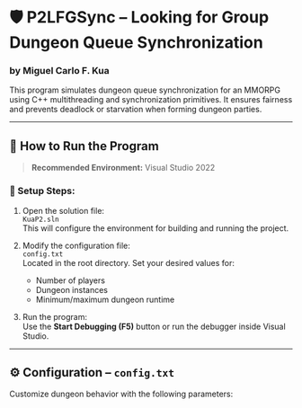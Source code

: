 # 🛡️ P2LFGSync – Looking for Group Dungeon Queue Synchronization  
### by **Miguel Carlo F. Kua**

This program simulates dungeon queue synchronization for an MMORPG using C++ multithreading and synchronization primitives. It ensures fairness and prevents deadlock or starvation when forming dungeon parties.

---

## 🧩 How to Run the Program

> **Recommended Environment:** Visual Studio 2022

### 🔧 Setup Steps:
1. Open the solution file:  
   `KuaP2.sln`  
   This will configure the environment for building and running the project.

2. Modify the configuration file:  
   `config.txt`  
   Located in the root directory. Set your desired values for:
   - Number of players
   - Dungeon instances
   - Minimum/maximum dungeon runtime

3. Run the program:  
   Use the **Start Debugging (F5)** button or run the debugger inside Visual Studio.

---

## ⚙️ Configuration – `config.txt`

Customize dungeon behavior with the following parameters:
